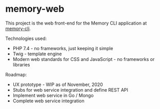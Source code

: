 # memory-web

This project is the web front-end for the Memory CLI application at [memory-cli](https://github.com/bagaag/memory-cli).

Technologies used:

* PHP 7.4 - no frameworks, just keeping it simple
* Twig - template engine
* Modern web standards for CSS and JavaScript - no frameworks or libraries

Roadmap:

* UX prototype - WIP as of November, 2020
* Stubs for web service integration and define REST API
* Implement web service in Go / Mongo
* Complete web service integration
